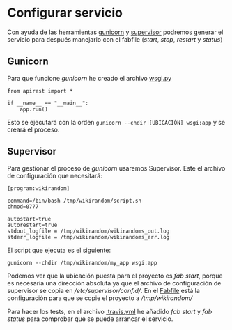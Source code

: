 # Configurar servicio

Con ayuda de las herramientas [gunicorn](https://gunicorn.org/) y [supervisor](http://supervisord.org/) podremos generar el servicio para después manejarlo con el fabfile (_start_, _stop_, _restart_ y _status_)
## Gunicorn
Para que funcione _gunicorn_ he creado el archivo [wsgi.py](https://github.com/OMGitsXupi/WikiRandom/tree/master/my_app/wsgi.py)
```
from apirest import *

if __name__ == "__main__":
    app.run()
```
Esto se ejecutará con la orden `gunicorn --chdir [UBICACIÓN] wsgi:app` y se creará el proceso.
## Supervisor
Para gestionar el proceso de _gunicorn_ usaremos Supervisor. Este el archivo de configuración que necesitará:
```
[program:wikirandom]

command=/bin/bash /tmp/wikirandom/script.sh
chmod=0777

autostart=true
autorestart=true
stdout_logfile = /tmp/wikirandom/wikirandoms_out.log
stderr_logfile = /tmp/wikirandom/wikirandoms_err.log
```
El script que ejecuta es el siguiente:
```
gunicorn --chdir /tmp/wikirandom/my_app wsgi:app
```
Podemos ver que la ubicación puesta para el proyecto es _fab start_, porque es necesaria una dirección absoluta ya que el archivo de configuración de supervisor se copia en _/etc/supervisor/conf.d/_. En el [Fabfile](https://github.com/OMGitsXupi/WikiRandom/blob/master/fabfile.py) está la configuración para que se copie el proyecto a _/tmp/wikirandom/_

Para hacer los tests, en el archivo [.travis.yml](https://github.com/OMGitsXupi/WikiRandom/blob/master/.travis.yml) he añadido _fab start_ y _fab status_ para comprobar que se puede arrancar el servicio.